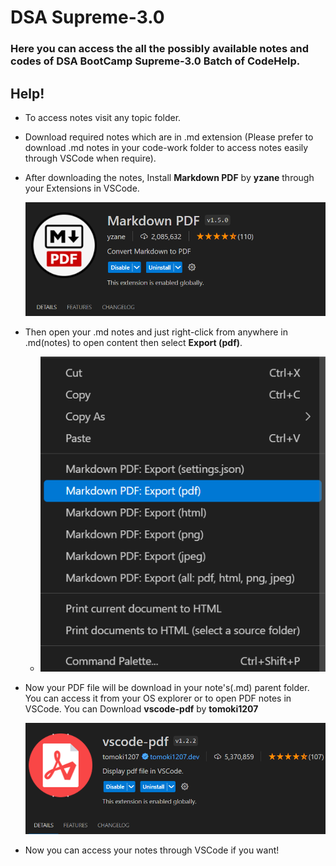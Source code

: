 # DSA Supreme-3.0 

### Here you can access the all the possibly available notes and codes of DSA BootCamp Supreme-3.0 Batch of CodeHelp.

## Help!

- To access notes visit any topic folder.
  
- Download required notes which are in .md extension (Please prefer to download .md notes in your code-work folder to access notes easily through VSCode when require).
  
- After downloading the notes, Install **Markdown PDF** by **yzane** through your Extensions in VSCode.

    ![alt text](assets/image.png)

- Then open your .md notes and just right-click from anywhere in .md(notes) to open content then select **Export (pdf)**.

  - ![alt text](assets/image-2.png)

- Now your PDF file will be download in your note's(.md) parent folder. You can access it from your OS explorer or to open PDF notes in VSCode. You can Download **vscode-pdf** by **tomoki1207**

    ![alt text](assets/image-1.png)

- Now you can access your notes through VSCode if you want!
